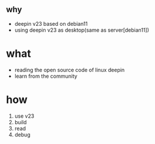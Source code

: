 ## why

* deepin v23 based on debian11 
* using deepin v23 as desktop(same as server[debian11])


# what

* reading the open source code of linux deepin 
* learn from the community

# how

1. use v23
1. build
1. read
1. debug

